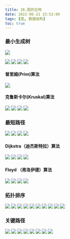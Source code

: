 ```yaml
---
title: 26.图的应用
date: 2022-06-21 15:52:09
tags: [图, 数据结构]
toc: true
---
```


### 最小生成树

![](http://codekenan.icu/img/54.生成树.png)
<!--more-->
![](http://codekenan.icu/img/54.生成树2.png)
![](http://codekenan.icu/img/55.无向图的生成树.png)
![](http://codekenan.icu/img/56.最小生成树.png)
![](http://codekenan.icu/img/57.MST性质.png)

#### 普里姆(Prim)算法

![](http://codekenan.icu/img/58.prim.png)

#### 克鲁斯卡尔(Kruskal)算法
![](http://codekenan.icu/img/59.克鲁斯卡尔算法1.png)
![](http://codekenan.icu/img/59.克鲁斯卡尔算法2.png)
![](http://codekenan.icu/img/59.克鲁斯卡尔算法3.png)
![](http://codekenan.icu/img/60.比较.png)

### 最短路径

![](http://codekenan.icu/img/61.最短路径.png)
![](http://codekenan.icu/img/62.第一类问题.png)
![](http://codekenan.icu/img/63.第二类问题.png)
![](http://codekenan.icu/img/64.解决算法.png)

#### Dijkstra（迪杰斯特拉）算法
![](http://codekenan.icu/img/65.迪杰斯特拉.png)
![](http://codekenan.icu/img/66.Dijkstra算法.png)
![](http://codekenan.icu/img/66.Dijkstra算法2.png)
![](http://codekenan.icu/img/66.Dijkstra算法3.png)

#### Floyd （弗洛伊德）算法
![](http://codekenan.icu/img/67.所有顶点间的最短路径.png)
![](http://codekenan.icu/img/67.所有顶点间的最短路径2.png)
![](http://codekenan.icu/img/67.所有顶点间的最短路径3.png)
![](http://codekenan.icu/img/68.弗洛伊德算法.png)

### 拓扑排序
![](http://codekenan.icu/img/69.有向无环图.png)
![](http://codekenan.icu/img/70.应用.png)
![](http://codekenan.icu/img/71.排课表.png)
![](http://codekenan.icu/img/72.AOV网的特点.png)
![](http://codekenan.icu/img/73.拓扑排序.png)
![](http://codekenan.icu/img/74.拓扑排序方法1.png)
![](http://codekenan.icu/img/74.拓扑排序方法2.png)
![](http://codekenan.icu/img/74.拓扑排序方法3.png)
![](http://codekenan.icu/img/75.是否有环1.png)
![](http://codekenan.icu/img/75.是否有环2.png)

### 关键路径

![](http://codekenan.icu/img/76.关键路径.png)
![](http://codekenan.icu/img/77.源点汇点.png)
![](http://codekenan.icu/img/78.两个问题.png)
![](http://codekenan.icu/img/79.关键路径.png)
![](http://codekenan.icu/img/80.如何求解.png)
![](http://codekenan.icu/img/80.如何求解2.png)
![](http://codekenan.icu/img/90.求解关键路径步骤.png)
![](http://codekenan.icu/img/91.总结.png)